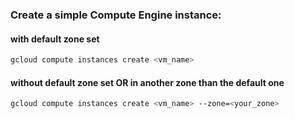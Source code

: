 ### Create a simple Compute Engine instance:

#### with default zone set

```bash
gcloud compute instances create <vm_name>
```

#### without default zone set OR in another zone than the default one

```bash
gcloud compute instances create <vm_name> --zone=<your_zone>
```